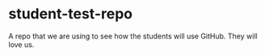 # student-test-repo
A repo that we are using to see how the students will use GitHub.
They will love us.
